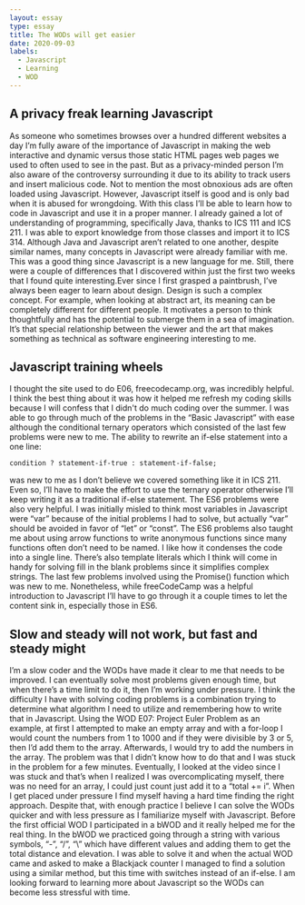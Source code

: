 ```yaml
---
layout: essay
type: essay
title: The WODs will get easier
date: 2020-09-03
labels:
  - Javascript
  - Learning
  - WOD
---
```


## A privacy freak learning Javascript

As someone who sometimes browses over a hundred different websites a day I’m fully aware of the importance of Javascript in making the web interactive and dynamic versus those static HTML pages web pages we used to often used to see in the past. But as a privacy-minded person I’m also aware of the controversy surrounding it due to its ability to track users and insert malicious code. Not to mention the most obnoxious ads are often loaded using Javascript. However, Javascript itself is good and is only bad when it is abused for wrongdoing. With this class I’ll be able to learn how to code in Javascript and use it in a proper manner. I already gained a lot of understanding of programming, specifically Java, thanks to ICS 111 and ICS 211. I was able to export knowledge from those classes and import it to ICS 314. Although Java and Javascript aren’t related to one another, despite similar names, many concepts in Javascript were already familiar with me. This was a good thing since Javascript is a new language for me. Still, there were a couple of differences that I discovered within just the first two weeks that I found quite interesting.Ever since I first grasped a paintbrush, I’ve always been eager to learn about design. Design is such a complex concept. For example, when looking at abstract art, its meaning can be completely different for different people. It motivates a person to think thoughtfully and has the potential to submerge them in a sea of imagination. It’s that special relationship between the viewer and the art that makes something as technical as software engineering interesting to me.

## Javascript training wheels

I thought the site used to do E06, freecodecamp.org, was incredibly helpful. I think the best thing about it was how it helped me refresh my coding skills because I will confess that I didn't do much coding over the summer. I was able to go through much of the problems in the “Basic Javascript” with ease although the conditional ternary operators which consisted of the last few problems were new to me. The ability to rewrite an if-else statement into a one line: 

```
condition ? statement-if-true : statement-if-false;
```

was new to me as I don’t believe we covered something like it in ICS 211. Even so, I’ll have to make the effort to use the ternary operator otherwise I’ll keep writing it as a traditional if-else statement. The ES6 problems were also very helpful. I was initially misled to think most variables in Javascript were “var” because of the initial problems I had to solve, but actually “var” should be avoided in favor of “let” or “const”. The ES6 problems also taught me about using arrow functions to write anonymous functions since many functions often don’t need to be named. I like how it condenses the code into a single line. There’s also template literals which I think will come in handy for solving fill in the blank problems since it simplifies complex strings. The last few problems involved using the Promise() function which was new to me. Nonetheless, while freeCodeCamp was a helpful introduction to Javascript I’ll have to go through it a couple times to let the content sink in, especially those in ES6. 

## Slow and steady will not work, but fast and steady might

I’m a slow coder and the WODs have made it clear to me that needs to be improved. I can eventually solve most problems given enough time, but when there’s a time limit to do it, then I’m working under pressure. I think the difficulty I have with solving coding problems is a combination trying to determine what algorithm I need to utilize and remembering how to write that in Javascript. Using the WOD E07: Project Euler Problem as an example, at first I attempted to make an empty array and with a for-loop I would count the numbers from 1 to 1000 and if they were divisible by 3 or 5, then I’d add them to the array. Afterwards, I would try to add the numbers in the array. The problem was that I didn’t know how to do that and I was stuck in the problem for a few minutes. Eventually, I looked at the video since I was stuck and that’s when I realized I was overcomplicating myself, there was no need for an array, I could just count just add it to a “total += i”. When I get placed under pressure I find myself having a hard time finding the right approach. Despite that, with enough practice I believe I can solve the WODs quicker and with less pressure as I familiarize myself with Javascript. Before the first official WOD I participated in a bWOD and it really helped me for the real thing. In the bWOD we practiced going through a string with various symbols, “-”, “/”, “\\” which have different values and adding them to get the total distance and elevation. I was able to solve it and when the actual WOD came and asked  to make a Blackjack counter I managed to find a solution using a similar method, but this time with switches instead of an if-else. I am looking forward to learning more about Javascript so the WODs can become less stressful with time.
